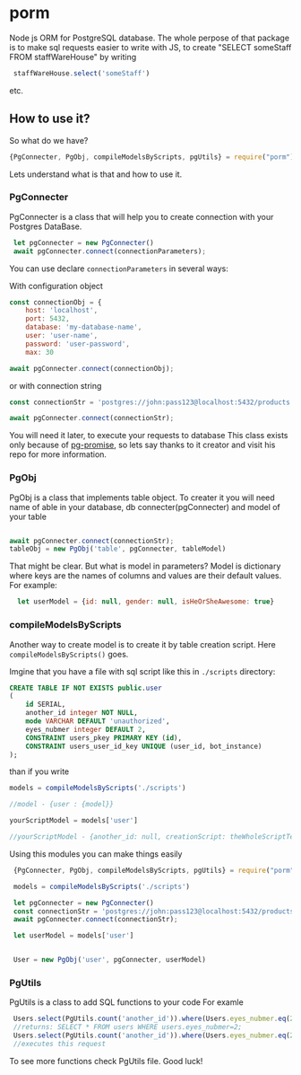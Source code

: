 # porm
Node js ORM for PostgreSQL database. The whole perpose of that package is to make sql requests easier to write with JS, 
to create "SELECT someStaff FROM staffWareHouse" by writing 
```js
 staffWareHouse.select('someStaff')
``` 
etc.

## How to use it?

So what do we have? 

```js
{PgConnecter, PgObj, compileModelsByScripts, pgUtils} = require("porm")
```

Lets understand what is that and how to use it.

### PgConnecter

PgConnecter is a class that will help you to create connection with your Postgres DataBase. 
```js
 let pgConnecter = new PgConnecter()
 await pgConnecter.connect(connectionParameters);
```

You can use declare ```connectionParameters``` in several ways:

With configuration object 
```js
const connectionObj = {
    host: 'localhost',
    port: 5432,
    database: 'my-database-name',
    user: 'user-name',
    password: 'user-password',
    max: 30

await pgConnecter.connect(connectionObj);
```

or with connection string 

```js
const connectionStr = 'postgres://john:pass123@localhost:5432/products'

await pgConnecter.connect(connectionStr);
```
You will need it later, to execute your requests to database
This class exists only because of [pg-promise](https://github.com/vitaly-t/pg-promise), so  lets say thanks to it creator and visit 
his repo for more information.

### PgObj

PgObj is a class that implements table object. To creater it you will need name of able in your database, db connecter(pgConnecter) and model of your table

```js

await pgConnecter.connect(connectionStr);
tableObj = new PgObj('table', pgConnecter, tableModel)

```

That might be clear. But what is model in parameters? Model is dictionary where keys are the names of columns and values are their default values.
For example:

```js
  let userModel = {id: null, gender: null, isHeOrSheAwesome: true}
```

### compileModelsByScripts

Another way to create model is to create it by table creation script.
Here ```compileModelsByScripts()``` goes.

Imgine that you have a file with sql script like this in ```./scripts``` directory:

```SQL
CREATE TABLE IF NOT EXISTS public.user
(
	id SERIAL,
    another_id integer NOT NULL,
	mode VARCHAR DEFAULT 'unauthorized',
	eyes_nubmer integer DEFAULT 2,
    CONSTRAINT users_pkey PRIMARY KEY (id),
    CONSTRAINT users_user_id_key UNIQUE (user_id, bot_instance)
);
```

than if you write

```js
models = compileModelsByScripts('./scripts')

//model - {user : {model}}

yourScriptModel = models['user']

//yourScriptModel - {another_id: null, creationScript: theWholeScriptText, eyes_nubmer:2, mode:'unauthorized'}

```

Using this modules you can make things easily

```js
 {PgConnecter, PgObj, compileModelsByScripts, pgUtils} = require("porm")

 models = compileModelsByScripts('./scripts')

 let pgConnecter = new PgConnecter()
 const connectionStr = 'postgres://john:pass123@localhost:5432/products'
 await pgConnecter.connect(connectionStr);

 let userModel = models['user']


 User = new PgObj('user', pgConnecter, userModel)
```

### PgUtils

PgUtils is a class to add SQL functions to your code
For examle

```js
 Users.select(PgUtils.count('another_id')).where(Users.eyes_nubmer.eq(2)).toStr()
 //returns: SELECT * FROM users WHERE users.eyes_nubmer=2;
 Users.select(PgUtils.count('another_id')).where(Users.eyes_nubmer.eq(2)).exec()
 //executes this request
```

To see more functions check PgUtils file. Good luck!
